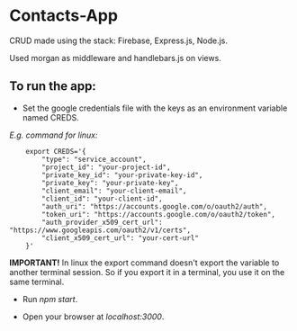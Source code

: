 # Contacts-App

CRUD made using the stack: Firebase, Express.js, Node.js.

Used morgan as middleware and handlebars.js on views.

## To run the app:

- Set the google credentials file with the keys as an environment variable named CREDS. 

_E.g. command for linux:_

		export CREDS='{
			"type": "service_account",
			"project_id": "your-project-id",
			"private_key_id": "your-private-key-id",
			"private_key": "your-private-key",
			"client_email": "your-client-email",
			"client_id": "your-client-id",
			"auth_uri": "https://accounts.google.com/o/oauth2/auth",
			"token_uri": "https://accounts.google.com/o/oauth2/token",
			"auth_provider_x509_cert_url": "https://www.googleapis.com/oauth2/v1/certs",
			"client_x509_cert_url": "your-cert-url"
		}'

**IMPORTANT!** In linux the export command doesn't export the variable to another terminal session. So if you export it in a terminal, you use it on the same terminal.

- Run _npm start_.

- Open your browser at _localhost:3000_.
